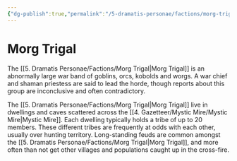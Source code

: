 ```yaml
---
{"dg-publish":true,"permalink":"/5-dramatis-personae/factions/morg-trigal/","noteIcon":""}
---
```


# Morg Trigal

The [[5. Dramatis Personae/Factions/Morg Trigal\|Morg Trigal]] is an abnormally large war band of goblins, orcs, kobolds and worgs. A war chief and shaman priestess are said to lead the horde, though reports about this group are inconclusive and often contradictory. 

The [[5. Dramatis Personae/Factions/Morg Trigal\|Morg Trigal]] live in dwellings and caves scattered across the [[4. Gazetteer/Mystic Mire/Mystic Mire\|Mystic Mire]]. Each dwelling typically holds a tribe of up to 20 members. These different tribes are frequently at odds with each other, usually over hunting territory. Long-standing feuds are common amongst the [[5. Dramatis Personae/Factions/Morg Trigal\|Morg Trigal]], and more often than not get other villages and populations caught up in the cross-fire.  
